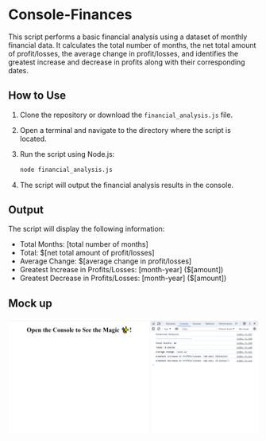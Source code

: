 # Console-Finances

This script performs a basic financial analysis using a dataset of monthly financial data. It calculates the total number of months, the net total amount of profit/losses, the average change in profit/losses, and identifies the greatest increase and decrease in profits along with their corresponding dates.

## How to Use

1. Clone the repository or download the `financial_analysis.js` file.

2. Open a terminal and navigate to the directory where the script is located.

3. Run the script using Node.js:

    ```bash
    node financial_analysis.js
    ```

4. The script will output the financial analysis results in the console.

## Output

The script will display the following information:

- Total Months: [total number of months]
- Total: $[net total amount of profit/losses]
- Average Change: $[average change in profit/losses]
- Greatest Increase in Profits/Losses: [month-year] ($[amount])
- Greatest Decrease in Profits/Losses: [month-year] ($[amount])

## Mock up
![Screenshot](tempsnip.png)
